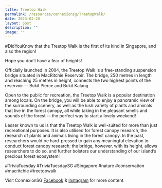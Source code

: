 ```yaml
---
title: Treetop Walk
permalink: /resources/connexionsg/TreetopWalk/
date: 2023-02-28
layout: post
description: ""
image: ""
---
```



#DidYouKnow that the Treetop Walk is the first of its kind in Singapore, and also the region!

Hope you don’t have a fear of heights!

Officially launched in 2004, the Treetop Walk is a free-standing suspension bridge situated in MacRitchie Reservoir. The bridge, 250 metres in length and reaching 25 metres in height, connects the two highest points of the reservoir -- Bukit Pierce and Bukit Kalang.

Open to the public for recreation, the Treetop Walk is a popular destination among locals. On the bridge, you will be able to enjoy a panoramic view of the surrounding scenery, as well as the lush variety of plants and animals that live in the forest canopy, all while taking in the pleasant smells and sounds of the forest -- the perfect way to start a lovely weekend!

Lesser known to us is that the Treetop Walk is well-suited for more than just recreational purposes. It is also utilised for forest canopy research, the research of plants and animals living in the forest canopy. In the past, researchers would be hard-pressed to gain any meaningful elevation to conduct forest canopy research; the bridge, however, with its height, allows researchers to do so, and further bolsters our understanding of our island’s precious forest ecosystem!

#TriviaTuesday #TriviaTuesdaySG #Singapore #nature #conservation #macritchie #treetopwalk

Visit ConnexionSG [Facebook](https://www.facebook.com/ConnexionSG) & [Instagram](https://www.instagram.com/connexionsg/) for more content.
